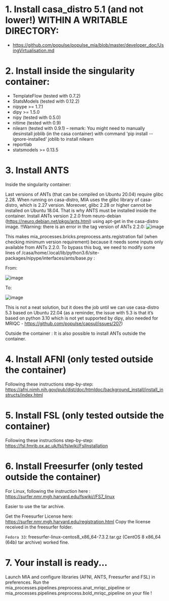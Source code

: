 # 1. Install casa_distro 5.1 (and not lower!) WITHIN A WRITABLE DIRECTORY:
* https://github.com/populse/populse_mia/blob/master/developer_doc/UsingVirtualisation.md

# 2. Install inside the singularity container:
-	TemplateFlow (tested with 0.7.2)
-	StatsModels (tested with 0.12.2)
-	nipype >= 1.7.1
-	dipy >= 1.5.0
-	nipy (tested with 0.5.0)
-	nitime (tested with 0.9)
-	nilearn (tested with 0.9.1) – remark: You might need to manually desinstall joblib (in the casa container) with command 'pip install --ignore-installed' joblib to install nilearn
- reportlab
- statsmodels >= 0.13.5

# 3. Install ANTS 

Inside the singularity container:

Last versions of ANTs (that can be compiled on Ubuntu 20.04) require glibc 2.28. When running on casa-distro, MIA uses the glibc library of casa-distro, which is 2.27 version. Moreover, glibc 2.28 or higher cannot be installed on Ubuntu 18.04. That is why ANTS must be installed inside the container.
Install ANTs version 2.2.0 from neuro-debian (https://neuro.debian.net/pkgs/ants.html) using apt-get in the casa-distro image.
!!Warning: there is an error in the tag version of ANTs 2.2.0:
![image](https://user-images.githubusercontent.com/86590799/166933278-45ccbfad-1ed5-45c3-91e8-14c1d32cd5c8.png)

This makes mia_processes.bricks.preprocess.ants.registration fail (when checking minimum version requirement) because it needs some inputs only available from ANTs 2.2.0. To bypass this bug, we need to modify some lines of /casa/home/.local/lib/python3.6/site-packages/nipype/interfaces/ants/base.py :

From:

![image](https://user-images.githubusercontent.com/86590799/166933415-5d415bc2-425b-4850-a65f-a26c762f4c19.png)

To:

![image](https://user-images.githubusercontent.com/86590799/166933450-3bccb30f-3f03-4942-9c80-256958a46bde.png)

This is not a neat solution, but it does the job until we can use casa-distro 5.3 based on Ubuntu 22.04 (as a reminder, the issue with 5.3 is that it’s based on python 3.10 which is not yet supported by dipy, also needed for MRIQC - https://github.com/populse/capsul/issues/207)

Outside the container : 
It is also possible to install ANTs outside the container. 


# 4. Install AFNI (only tested outside the container)
Following these instructions step-by-step:
https://afni.nimh.nih.gov/pub/dist/doc/htmldoc/background_install/install_instructs/index.html

# 5. Install FSL (only tested outside the container)
Following these instructions step-by-step:
https://fsl.fmrib.ox.ac.uk/fsl/fslwiki/FslInstallation

# 6. Install Freesurfer (only tested outside the container)
For Linux, following the instruction here : https://surfer.nmr.mgh.harvard.edu/fswiki//FS7_linux 

Easier to use the tar archive. 

Get the Freesurfer License here: https://surfer.nmr.mgh.harvard.edu/registration.html 
Copy the license received in the freesurfer folder.

`Fedora 33`: freesurfer-linux-centos8_x86_64-7.3.2.tar.gz (CentOS 8 x86_64 (64b) tar archive) worked fine.


# 7. Your install is ready...
Launch MIA and configure libraries (AFNI, ANTS, Freesurfer and FSL) in preferences.
Run the mia_processes.pipelines.preprocess.anat_mriqc_pipeline or mia_processes.pipelines.preprocess.bold_mriqc_pipeline on your file !
